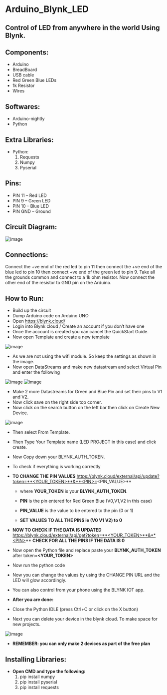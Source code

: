 # Arduino_Blynk_LED

## Control of LED from anywhere in the world Using Blynk.

## Components:
- Arduino
- BreadBoard
- USB cable
- Red Green Blue LEDs
- 1k Resistor
- Wires

## Softwares:
- Arduino-nightly
- Python

## Extra Libraries:
- Python:
  1. Requests
  2. Numpy
  3. Pyserial
  
## Pins:
- PIN 11 – Red LED
- PIN 9 – Green LED
- PIN 10 – Blue LED
- PIN GND – Ground

## Circuit Diagram:
![image](https://github.com/user-attachments/assets/cad809bc-7245-4e41-8f90-cf79dcba084d)

## Connections:
Connect the +ve end of the red led to pin 11 then connect the +ve end of the blue led to pin 10 then connect +ve end of the green led to pin 9. Take all the grounds common and connect to a 1k ohm resistor. Now connect the other end of the resistor to GND pin on the Arduino.

## How to Run:
- Build up the circuit
- Dump Arduino code on Arduino UNO
- Open https://blynk.cloud/
- Login into Blynk cloud / Create an account if you don’t have one
- Once the account is created you can cancel the QuickStart Guide.
- Now open Template and create a new template

![image](https://github.com/user-attachments/assets/8f7f9aa2-b52e-4045-9ca1-c6d43b1c4656)

- As we are not using the wifi module. So keep the settings as shown
in the image.
- Now open DataStreams and make new datastream and select Virtual
Pin and enter the following

![image](https://github.com/user-attachments/assets/2e274141-0895-460f-93a4-8c99d43b29e5)
![image](https://github.com/user-attachments/assets/9cb8985a-edc4-46ef-bdb3-ea0546b19093)

- Make 2 more Datastreams for Green and Blue Pin and set their pins
to V1 and V2.
- Now click save on the right side top corner.
- Now click on the search button on the left bar then click on Create
New Device.

![image](https://github.com/user-attachments/assets/7249d000-3715-40e4-8b13-45d457ba021d)

- Then select From Template.
- Then Type Your Template name (LED PROJECT in this case) and click create.
- Now Copy down your BLYNK_AUTH_TOKEN.
- To check if everything is working correctly
- **TO CHANGE THE PIN VALUES**
  https://blynk.cloud/external/api/update?token=**<YOUR_TOKEN>**&**<PIN>=<PIN_VALUE>**

  - where **YOUR_TOKEN** is your **BLYNK_AUTH_TOKEN**.
  - **PIN** is the pin entered for Red Green Blue (V0,V1,V2 in this case)
  - **PIN_VALUE** is the value to be entered to the pin (0 or 1)
  
  - **SET VALUES TO ALL THE PINS ie (V0 V1 V2) to 0**
  
- **NOW TO CHECK IF THE DATA IS UPDATED**
  https://blynk.cloud/external/api/get?token=**<YOUR_TOKEN>**&**<PIN>**
  **CHECK FOR ALL THE PINS IF THE DATA IS 0**

- Now open the Python file and replace paste your **BLYNK_AUTH_TOKEN** after token=**<YOUR_TOKEN>**
- Now run the python code
- Now you can change the values by using the CHANGE PIN URL and the LED will glow accordingly.
- You can also control from your phone using the BLYNK IOT app.

- **After you are done:**
- Close the Python IDLE (press Ctrl+C or click on the X button)
- Next you can delete your device in the blynk cloud. To make space for new projects.

![image](https://github.com/user-attachments/assets/fcc5ce39-bcb2-4166-9a1a-4f98d3d71480)

- **REMEMBER: you can only make 2 devices as part of the free plan**

## Installing Libraries:
- **Open CMD and type the following:**
  1. pip install numpy
  2. pip install pyserial
  3. pip install requests

